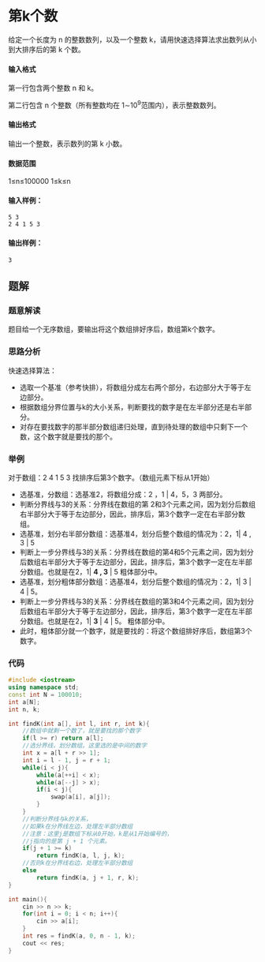 # 第k个数

给定一个长度为 n 的整数数列，以及一个整数 k，请用快速选择算法求出数列从小到大排序后的第 k 个数。

#### 输入格式

第一行包含两个整数 n 和 k。

第二行包含 n 个整数（所有整数均在 1∼10<sup>9</sup>范围内），表示整数数列。

#### 输出格式

输出一个整数，表示数列的第 k 小数。

#### 数据范围

1≤n≤100000
1≤k≤n

#### 输入样例：

```
5 3
2 4 1 5 3
```

#### 输出样例：

```
3
```

## 题解

### 题意解读

题目给一个无序数组，要输出将这个数组排好序后，数组第k个数字。

### 思路分析

快速选择算法：

- 选取一个基准（参考快排），将数组分成左右两个部分，右边部分大于等于左边部分。
- 根据数组分界位置与k的大小关系，判断要找的数字是在左半部分还是右半部分。
- 对存在要找数字的那半部分数组递归处理，直到待处理的数组中只剩下一个数，这个数字就是要找的那个。

### 举例

对于数组：2 4 1 5 3 找排序后第3个数字。（数组元素下标从1开始）

- 选基准，分数组：选基准2，将数组分成：2 ，1 | 4，5，3 两部分。
- 判断分界线与3的关系：分界线在数组的第 2和3个元素之间，因为划分后数组右半部分大于等于左边部分，因此，排序后，第3个数字一定在右半部分数组。
- 选基准，划分右半部分数组：选基准4，划分后整个数组的情况为：2，1| 4 , 3 | 5
- 判断上一步分界线与3的关系：分界线在数组的第4和5个元素之间，因为划分后数组右半部分大于等于左边部分，因此，排序后，第3个数字一定在左半部分数组。也就是在2，1| **4 , 3** | 5 粗体部分中。
- 选基准，划分粗体部分数组：选基准4，划分后整个数组的情况为：2，1| 3 | 4 | 5。
- 判断上一步分界线与3的关系：分界线在数组的第3和4个元素之间，因为划分后数组右半部分大于等于左边部分，因此，排序后，第3个数字一定在左半部分数组。也就是在2，1| **3** | 4 | 5。 粗体部分中。
- 此时，粗体部分就一个数字，就是要找的：将这个数组排好序后，数组第3个数字。

### 代码

```cpp
#include <iostream>
using namespace std;
const int N = 100010;
int a[N];
int n, k;

int findK(int a[], int l, int r, int k){
    //数组中就剩一个数了，就是要找的那个数字
    if(l >= r) return a[l];
    //选分界线，划分数组。这里选的是中间的数字
    int x = a[l + r >> 1];
    int i = l - 1, j = r + 1;
    while(i < j){
        while(a[++i] < x);
        while(a[--j] > x);
        if(i < j){
            swap(a[i], a[j]);
        }
    }
    //判断分界线与k的关系，
    //如果k在分界线左边，处理左半部分数组
    //注意：这里j是数组下标从0开始，k是从1开始编号的，
    //j指向的是第 j + 1 个元素。
    if(j + 1 >= k)
        return findK(a, l, j, k);
    //否则k在分界线右边，处理左半部分数组
    else 
        return findK(a, j + 1, r, k);
}

int main(){
    cin >> n >> k;
    for(int i = 0; i < n; i++){
        cin >> a[i];
    }
    int res = findK(a, 0, n - 1, k);
    cout << res;
}
```

